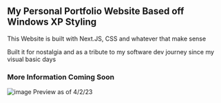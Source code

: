 ## My Personal Portfolio Website Based off Windows XP Styling

This Website is built with Next.JS, CSS and whatever that make sense

Built it for nostalgia and as a tribute to my software dev journey since my visual basic days
### More Information Coming Soon
![image](https://user-images.githubusercontent.com/7589432/216662464-f7a29917-98a6-4fe8-a57a-399b8d84e647.png)
Preview as of 4/2/23
